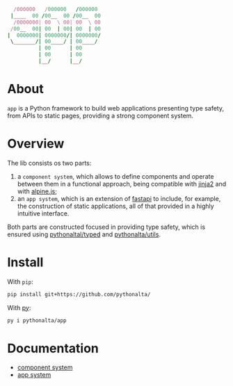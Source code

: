 ```ruby
  /000000   /000000   /000000
 |____  00 /00__  00 /00__  00
  /0000000| 00  \ 00| 00  \ 00
 /00__  00| 00  | 00| 00  | 00
|  0000000| 0000000/| 0000000/
 \_______/| 00____/ | 00____/
          | 00      | 00
          | 00      | 00
          |__/      |__/
```
# About

`app` is a Python framework to build web applications presenting type safety, from APIs to static pages, providing a strong component system.
    
# Overview

The lib consists os two parts:
1. a `component system`, which allows to define components and operate between them in a functional approach, being compatible with [jinja2](https://jinja.palletsprojects.com/en/stable/) and with [alpine.js]();
2. an `app system`, which is an extension of [fastapi](https://github.com/fastapi/fastapi) to include, for example, the construction of static applications, all of that provided in a highly intuitive interface.

Both parts are constructed focused in providing type safety, which is ensured using [pythonaltal/typed](https://github.com/pythonalta/typed) and [pythonalta/utils](https://github.com/pythonalta/utils).

# Install

With `pip`:
```bash
pip install git+https://github.com/pythonalta/  
```

With [py](https://github.com/ximenesyuri/py):
```bash
py i pythonalta/app  
```

# Documentation

- [component system](./docs/component.md)
- [app system](./docs/app.md)
